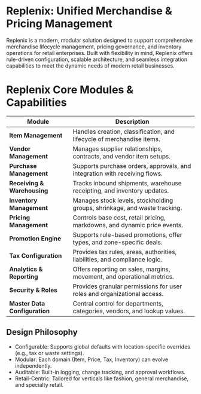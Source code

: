 # Replenix: Unified Merchandise & Pricing Management
Replenix is a modern, modular solution designed to support comprehensive merchandise lifecycle management, pricing governance, and inventory operations for retail enterprises. Built with flexibility in mind, Replenix offers rule-driven configuration, scalable architecture, and seamless integration capabilities to meet the dynamic needs of modern retail businesses.

# Replenix Core Modules & Capabilities

| Module                  | Description                                                                 |
|-------------------------|-----------------------------------------------------------------------------|
| **Item Management**     | Handles creation, classification, and lifecycle of merchandise items.       |
| **Vendor Management**   | Manages supplier relationships, contracts, and vendor item setups.          |
| **Purchase Management** | Supports purchase orders, approvals, and integration with receiving flows.  |
| **Receiving & Warehousing** | Tracks inbound shipments, warehouse receipting, and inventory updates.    |
| **Inventory Management**| Manages stock levels, stockholding groups, shrinkage, and waste tracking.  |
| **Pricing Management**  | Controls base cost, retail pricing, markdowns, and dynamic price events.    |
| **Promotion Engine**    | Supports rule-based promotions, offer types, and zone-specific deals.       |
| **Tax Configuration**   | Provides tax rules, areas, authorities, liabilities, and compliance logic.  |
| **Analytics & Reporting**| Offers reporting on sales, margins, movement, and operational metrics.     |
| **Security & Roles**    | Provides granular permissions for user roles and organizational access.     |
| **Master Data Configuration** | Central control for departments, categories, vendors, and lookup values. |

## Design Philosophy
- Configurable: Supports global defaults with location-specific overrides (e.g., tax or waste settings).
- Modular: Each domain (Item, Price, Tax, Inventory) can evolve independently.
- Auditable: Built-in logging, change tracking, and approval workflows.
- Retail-Centric: Tailored for verticals like fashion, general merchandise, and specialty retail.
